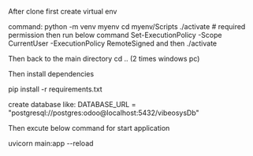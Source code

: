 After clone first create virtual env

command: python -m venv myenv
cd myenv/Scripts
./activate    # required permission then run below command
Set-ExecutionPolicy -Scope CurrentUser -ExecutionPolicy RemoteSigned
and then ./activate

Then back to the main directory cd .. (2 times windows pc)

Then install dependencies

pip install -r requirements.txt

create database like: DATABASE_URL = "postgresql://postgres:odoo@localhost:5432/vibeosysDb"

Then excute below command for start application

uvicorn main:app --reload


